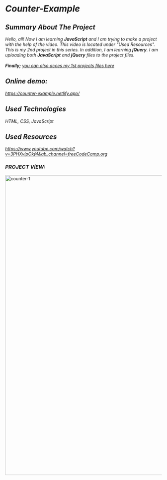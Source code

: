 # *Counter-Example*

## *Summary About The Project*
*Hello, all! 
Now I am learning <b>JavaScript</b> and I am trying to make a project with the help of the video. This video is located under "Used Resources".
This is my 2nd project in this series.  In addition, I am learning <b>jQuery</b>. I am uploading both <b>JavaScript</b> and <b>jQuery</b> files to the project files.*<br><br>
*<b>Finally;</b>
[you can also acces my 1st projects files here](https://github.com/svvlcrkt/Simple-Color-Flipper)*




## *Online demo:*
*https://counter-example.netlify.app/*

## *Used Technologies*
*HTML, CSS, JavaScript*

## *Used Resources*
*https://www.youtube.com/watch?v=3PHXvlpOkf4&ab_channel=freeCodeCamp.org*

### *PROJECT VİEW:*

<img width="960" alt="counter-1" src="https://user-images.githubusercontent.com/63058707/132101361-be6d6374-9cf3-4eb9-84e8-20b1274b5a6b.png">
